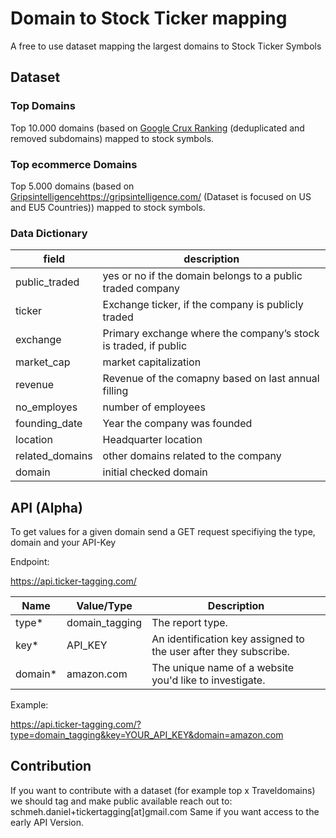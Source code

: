 # Domain to Stock Ticker mapping

A free to use dataset mapping the largest domains to Stock Ticker Symbols

## Dataset

### Top Domains
Top 10.000 domains (based on [Google Crux Ranking](https://developer.chrome.com/docs/crux) (deduplicated and removed subdomains) mapped to stock symbols.

### Top ecommerce Domains
Top 5.000 domains (based on [Gripsintelligence](https://gripsintelligence.com/)https://gripsintelligence.com/ (Dataset is focused on US and EU5 Countries)) mapped to stock symbols.

### Data Dictionary

|field|description|
| ------------- | ------------- |
|public_traded|yes or no if the domain belongs to a public traded company|
|ticker|	Exchange ticker, if the company is publicly traded|
|exchange|	Primary exchange where the company’s stock is traded, if public|
|market_cap|market capitalization|
|revenue|Revenue of the comapny based on last annual filling|
|no_employes|number of employees|
|founding_date|Year the company was founded|
|location|Headquarter location|
|related_domains|other domains related to the company|
|domain|initial checked domain|

## API (Alpha)

To get values for a given domain send a GET request specifiying the type, domain and your API-Key

Endpoint:

https://api.ticker-tagging.com/

|Name|Value/Type|Description|
| ------------- | ------------- | ------------- |
|type*|domain_tagging|The report type.|
|key*|API_KEY|An identification key assigned to the user after they subscribe.|
|domain*|amazon.com|The unique name of a website you'd like to investigate.|

Example:

https://api.ticker-tagging.com/?type=domain_tagging&key=YOUR_API_KEY&domain=amazon.com

## Contribution

If you want to contribute with a dataset (for example top x Traveldomains) we should tag and make public available reach out to: schmeh.daniel+tickertagging[at]gmail.com
Same if you want access to the early API Version.
